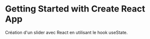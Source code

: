 # Getting Started with Create React App

Création d'un slider avec React en utilisant le hook useState.


